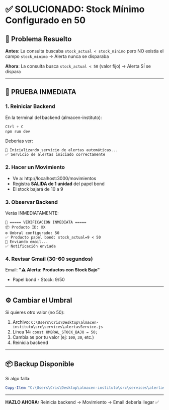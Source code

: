 # ✅ SOLUCIONADO: Stock Mínimo Configurado en 50

## 🎯 Problema Resuelto

**Antes**: La consulta buscaba `stock_actual < stock_minimo` pero NO existía el campo `stock_minimo` → Alerta nunca se disparaba

**Ahora**: La consulta busca `stock_actual < 50` (valor fijo) → Alerta SÍ se dispara

---

## 🚀 PRUEBA INMEDIATA

### 1. Reiniciar Backend
En la terminal del backend (almacen-instituto):
```powershell
Ctrl + C
npm run dev
```

Deberías ver:
```
🔔 Inicializando servicio de alertas automáticas...
✅ Servicio de alertas iniciado correctamente
```

### 2. Hacer un Movimiento
- Ve a: http://localhost:3000/movimientos
- Registra **SALIDA de 1 unidad** del papel bond
- El stock bajará de 10 a 9

### 3. Observar Backend
Verás INMEDIATAMENTE:
```
🔔 ===== VERIFICACIÓN INMEDIATA =====
📦 Producto ID: XX
⚙️ Umbral configurado: 50
✅ Producto papel bond: stock_actual=9 < 50
📧 Enviando email...
✅ Notificación enviada
```

### 4. Revisar Gmail (30-60 segundos)
Email: **"⚠️ Alerta: Productos con Stock Bajo"**
- Papel bond - Stock: 9/50

---

## ⚙️ Cambiar el Umbral

Si quieres otro valor (no 50):

1. Archivo: `C:\Users\Cris\Desktop\almacen-instituto\src\services\alertasService.js`
2. Línea 14: `const UMBRAL_STOCK_BAJO = 50;`
3. Cambia `50` por tu valor (ej: `100`, `30`, etc.)
4. Reinicia backend

---

## 📦 Backup Disponible

Si algo falla:
```powershell
Copy-Item "C:\Users\Cris\Desktop\almacen-instituto\src\services\alertasService.js.backup" "C:\Users\Cris\Desktop\almacen-instituto\src\services\alertasService.js" -Force
```

---

**HAZLO AHORA:** Reinicia backend → Movimiento → Email debería llegar ✅
